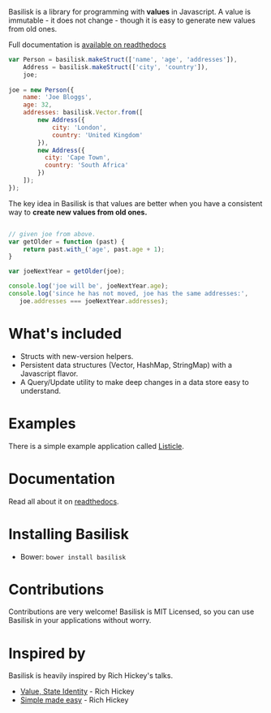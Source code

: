 Basilisk is a library for programming with **values** in Javascript.  A value is immutable - it
does not change - though it is easy to generate new values from old ones.

Full documentation is [available on readthedocs](http://basilisk.readthedocs.org/)

```javascript
var Person = basilisk.makeStruct(['name', 'age', 'addresses']),
    Address = basilisk.makeStruct(['city', 'country']),
    joe;
    
joe = new Person({
    name: 'Joe Bloggs',
    age: 32,
    addresses: basilisk.Vector.from([
        new Address({
            city: 'London',
            country: 'United Kingdom'
        }),
        new Address({
          city: 'Cape Town',
          country: 'South Africa'
        })
    ]);
});
```

The key idea in Basilisk is that values are better when you have a consistent
way to **create new values from old ones.**

```javascript

// given joe from above.
var getOlder = function (past) {
    return past.with_('age', past.age + 1);
}

var joeNextYear = getOlder(joe);

console.log('joe will be', joeNextYear.age);
console.log('since he has not moved, joe has the same addresses:', 
   joe.addresses === joeNextYear.addresses); 
```

What's included
===============

* Structs with new-version helpers.
* Persistent data structures (Vector, HashMap, StringMap) with a Javascript flavor.
* A Query/Update utility to make deep changes in a data store easy to understand. 

Examples
========

There is a simple example application called [Listicle](https://github.com/basiliskjs/listicle).
 
Documentation
=============

Read all about it on [readthedocs](http://basilisk.readthedocs.org/en/latest/).

Installing Basilisk
===================

* Bower: ``bower install basilisk``

Contributions
=============

Contributions are very welcome!  Basilisk is MIT Licensed, so you can use 
Basilisk in your applications without worry.

Inspired by
===========

Basilisk is heavily inspired by Rich Hickey's talks.

- [Value, State Identity](http://www.infoq.com/presentations/Value-Identity-State-Rich-Hickey) - Rich Hickey
- [Simple made easy](http://www.infoq.com/presentations/Simple-Made-Easy) - Rich Hickey

